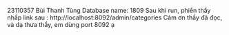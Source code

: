 23110357 Bùi Thanh Tùng
Database name: 1809
Sau khi run, phiền thầy nhấp link sau : http://localhost:8092/admin/categories
Cảm ơn thầy đã đọc, và dạ thưa thầy, em dùng port 8092 ạ